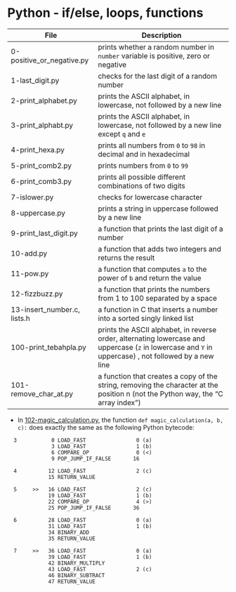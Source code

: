 # Python - if/else, loops, functions
|File					|Description					|
|-----------------------------|-----------------------------------------|
|0-positive_or_negative.py    |prints whether a random number in `number` variable is positive, zero or negative|
|1-last_digit.py			|checks for the last digit of a random number |
|2-print_alphabet.py		|prints the ASCII alphabet, in lowercase, not followed by a new line |
|3-print_alphabt.py		|prints the ASCII alphabet, in lowercase, not followed by a new line except `q` and `e`|
|4-print_hexa.py			|prints all numbers from `0` to `98` in decimal and in hexadecimal |
|5-print_comb2.py			|prints numbers from `0` to `99` |
|6-print_comb3.py			|prints all possible different combinations of two digits |
|7-islower.py			|checks for lowercase character		|
|8-uppercase.py			|prints a string in uppercase followed by a new line 	|
|9-print_last_digit.py		|a function that prints the last digit of a number	|
|10-add.py				|a function that adds two integers and returns the result |
|11-pow.py				|a function that computes `a` to the power of `b` and return the value |
|12-fizzbuzz.py			|a function that prints the numbers from 1 to 100 separated by a space |
|13-insert_number.c, lists.h	|a function in C that inserts a number into a sorted singly linked list|
|100-print_tebahpla.py		| prints the ASCII alphabet, in reverse order, alternating lowercase and uppercase (`z` in lowercase and `Y` in uppercase) , not followed by a new line|
|101-remove_char_at.py		|a function that creates a copy of the string, removing the character at the position n (not the Python way, the “C array index”) |
- In [102-magic_calculation.py](./102-magic_calculation.py), the function `def magic_calculation(a, b, c):` does exactly the same as the following Python bytecode:

```
  3           0 LOAD_FAST                0 (a)
              3 LOAD_FAST                1 (b)
              6 COMPARE_OP               0 (<)
              9 POP_JUMP_IF_FALSE       16

  4          12 LOAD_FAST                2 (c)
             15 RETURN_VALUE

  5     >>   16 LOAD_FAST                2 (c)
             19 LOAD_FAST                1 (b)
             22 COMPARE_OP               4 (>)
             25 POP_JUMP_IF_FALSE       36

  6          28 LOAD_FAST                0 (a)
             31 LOAD_FAST                1 (b)
             34 BINARY_ADD
             35 RETURN_VALUE

  7     >>   36 LOAD_FAST                0 (a)
             39 LOAD_FAST                1 (b)
             42 BINARY_MULTIPLY
             43 LOAD_FAST                2 (c)
             46 BINARY_SUBTRACT
             47 RETURN_VALUE
```
